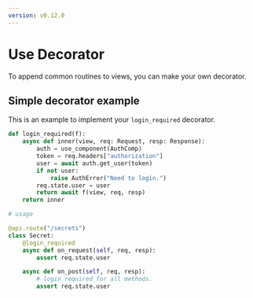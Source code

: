 ```yaml
---
version: v0.12.0
---
```


# Use Decorator

To append common routines to views, you can make your own decorator.

## Simple decorator example

This is an example to implement your `login_required` decorator.

```python
def login_required(f):
    async def inner(view, req: Request, resp: Response):
        auth = use_component(AuthComp)
        token = req.headers["authorization"]
        user = await auth.get_user(token)
        if not user:
            raise AuthError("Need to login.")
        req.state.user = user
        return await f(view, req, resp)
    return inner

# usage

@api.route("/secrets")
class Secret:
    @login_required
    async def on_request(self, req, resp):
        assert req.state.user

    async def on_post(self, req, resp):
        # login required for all methods.
        assert req.state.user

```
